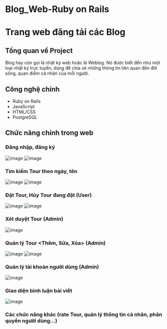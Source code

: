 # Blog_Web-Ruby on Rails
# Trang web đăng tải các Blog
## Tổng quan về Project
Blog hay còn gọi là nhật ký web hoặc là Weblog. Nó được biết đến như một loại nhật ký trực tuyến, dùng để chia sẻ những thông tin liên quan đến đời sống, quan điểm cá nhân của mỗi người.
## Công nghệ chính
 - Ruby on Rails
 - JavaScript
 - HTML/CSS
 - PostgreSQL
## Chức năng chính trong web
### Đăng nhập, đăng ký
![image](https://github.com/Umi-2909/Traveloke/assets/132434205/6cdf19a0-646b-48c5-b2ea-c4780e8b8931)
![image](https://github.com/Umi-2909/Traveloke/assets/132434205/46e37304-48a5-4120-92e5-c6e0ce9ee4eb)
### Tìm kiếm Tour theo ngày, tên
![image](https://github.com/Umi-2909/Traveloke/assets/132434205/a93d5e7f-46ba-4059-a413-cec9d8b3e853)
![image](https://github.com/Umi-2909/Traveloke/assets/132434205/9dc765f4-2c29-4484-b979-41d50aef566c)
### Đặt Tour, Hủy Tour đang đặt (User)
![image](https://github.com/Umi-2909/Traveloke/assets/132434205/a93d5e7f-46ba-4059-a413-cec9d8b3e853)
![image](https://github.com/Umi-2909/Traveloke/assets/132434205/48efd437-8958-4982-a1b3-b0ced2477191)
### Xét duyệt Tour (Admin)
![image](https://github.com/Umi-2909/Traveloke/assets/132434205/6afd9503-4b24-426b-89bd-7869bb2834d3)
### Quản lý Tour <Thêm, Sửa, Xóa> (Admin)
![image](https://github.com/Umi-2909/Traveloke/assets/132434205/df0541a7-2443-4339-b6a0-bc5ce11570f8)
![image](https://github.com/Umi-2909/Traveloke/assets/132434205/100c6afb-88e0-4bfb-8358-ea2754ca15f1)
### Quản lý tài khoản người dùng (Admin)
![image](https://github.com/Umi-2909/Traveloke/assets/132434205/bb36a8c6-1c98-47c3-a6ae-6fe0d0bfe99f)
### Giao diện bình luận bài viết
![image](https://github.com/Umi-2909/Traveloke/assets/132434205/c00d0737-9d7a-4ba2-9b08-34440fee25a5)
### Các chức năng khác (rate Tour, quản lý thông tin cá nhân, phân quyền người dùng...)

